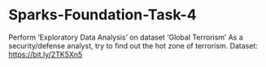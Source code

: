 # Sparks-Foundation-Task-4
Perform ‘Exploratory Data Analysis’ on dataset ‘Global Terrorism’
As a security/defense analyst, try to find out the hot zone of terrorism.
Dataset: https://bit.ly/2TK5Xn5
